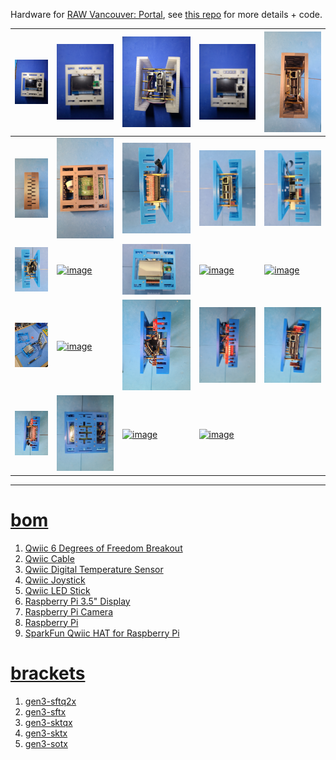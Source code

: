Hardware for <a href="https://rawartists.com/vancouver/portal">RAW Vancouver: Portal</a>, see <a href="https://github.com/kamangir/RAW-Vancouver-PORTAL-2022">this repo</a> for more details + code.

| [![image](../images/portal-1.jpg)](https://raw.githubusercontent.com/kamangir/blue-bracket/main/images/portal-1.jpg) | [![image](../images/portal-2.jpg)](https://raw.githubusercontent.com/kamangir/blue-bracket/main/images/portal-2.jpg) | [![image](../images/portal-3.jpg)](https://raw.githubusercontent.com/kamangir/blue-bracket/main/images/portal-3.jpg) | [![image](../images/portal-4.jpg)](https://raw.githubusercontent.com/kamangir/blue-bracket/main/images/portal-4.jpg) | [![image](../images/portal-5.jpg)](https://raw.githubusercontent.com/kamangir/blue-bracket/main/images/portal-5.jpg) |
| --- | --- | --- | --- | --- |
| [![image](../images/portal-6.jpg)](https://raw.githubusercontent.com/kamangir/blue-bracket/main/images/portal-6.jpg) | [![image](../images/portal-7.jpg)](https://raw.githubusercontent.com/kamangir/blue-bracket/main/images/portal-7.jpg) | [![image](../images/portal-8.jpg)](https://raw.githubusercontent.com/kamangir/blue-bracket/main/images/portal-8.jpg) | [![image](../images/portal-9.jpg)](https://raw.githubusercontent.com/kamangir/blue-bracket/main/images/portal-9.jpg) | [![image](../images/portal-10.jpg)](https://raw.githubusercontent.com/kamangir/blue-bracket/main/images/portal-10.jpg) |
| [![image](../images/portal-11.jpg)](https://raw.githubusercontent.com/kamangir/blue-bracket/main/images/portal-11.jpg) | [![image](../images/portal-12.jpg)](https://raw.githubusercontent.com/kamangir/blue-bracket/main/images/portal-12.jpg) | [![image](../images/portal-13.jpg)](https://raw.githubusercontent.com/kamangir/blue-bracket/main/images/portal-13.jpg) | [![image](../images/portal-14.jpg)](https://raw.githubusercontent.com/kamangir/blue-bracket/main/images/portal-14.jpg) | [![image](../images/portal-15.jpg)](https://raw.githubusercontent.com/kamangir/blue-bracket/main/images/portal-15.jpg) |
| [![image](../images/portal-16.jpg)](https://raw.githubusercontent.com/kamangir/blue-bracket/main/images/portal-16.jpg) | [![image](../images/portal-17.jpg)](https://raw.githubusercontent.com/kamangir/blue-bracket/main/images/portal-17.jpg) | [![image](../images/portal-18.jpg)](https://raw.githubusercontent.com/kamangir/blue-bracket/main/images/portal-18.jpg) | [![image](../images/portal-19.jpg)](https://raw.githubusercontent.com/kamangir/blue-bracket/main/images/portal-19.jpg) | [![image](../images/portal-20.jpg)](https://raw.githubusercontent.com/kamangir/blue-bracket/main/images/portal-20.jpg) |
| [![image](../images/portal-21.jpg)](https://raw.githubusercontent.com/kamangir/blue-bracket/main/images/portal-21.jpg) | [![image](../images/portal-22.jpg)](https://raw.githubusercontent.com/kamangir/blue-bracket/main/images/portal-22.jpg) | [![image](../images/portal-23.jpg)](https://raw.githubusercontent.com/kamangir/blue-bracket/main/images/portal-23.jpg) | [![image](../images/portal-24.jpg)](https://raw.githubusercontent.com/kamangir/blue-bracket/main/images/portal-24.jpg) |  |

---

# [bom](../parts.md)

1. [Qwiic 6 Degrees of Freedom Breakout](../parts.md#qwiic-6-degrees-of-freedom-breakout)
1. [Qwiic Cable](../parts.md#qwiic-cable)
1. [Qwiic Digital Temperature Sensor](../parts.md#qwiic-digital-temperature-sensor)
1. [Qwiic Joystick](../parts.md#qwiic-joystick)
1. [Qwiic LED Stick](../parts.md#qwiic-led-stick)
1. [Raspberry Pi 3.5" Display](../parts.md#raspberry-pi-35-display)
1. [Raspberry Pi Camera](../parts.md#raspberry-pi-camera)
1. [Raspberry Pi](../parts.md#raspberry-pi)
1. [SparkFun Qwiic HAT for Raspberry Pi](../parts.md#sparkfun-qwiic-hat-for-raspberry-pi)

# [brackets](../brackets)

1. [gen3-sftq2x](../brackets/gen3-sftq2x/gen3-sftq2x.stl)
1. [gen3-sftx](../brackets/gen3-sftx/gen3-sftx.stl)
1. [gen3-sktqx](../brackets/gen3-sktqx/gen3-sktqx.stl)
1. [gen3-sktx](../brackets/gen3-sktx/gen3-sktx.stl)
1. [gen3-sotx](../brackets/gen3-sotx/gen3-sotx.stl)

